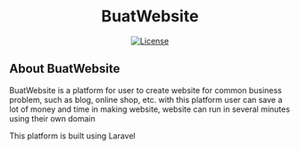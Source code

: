 <p align="center">
<h1 align="center">BuatWebsite</h1>
</p>

<p align="center">
<a href="https://packagist.org/packages/laravel/framework"><img src="https://img.shields.io/packagist/l/laravel/framework" alt="License"></a>
</p>

## About BuatWebsite

BuatWebsite is a platform for user to create website for common business problem, such as blog, online shop, etc. with this platform user can save a lot of money and time in making website, website can run in several minutes using their own domain

This platform is built using Laravel
